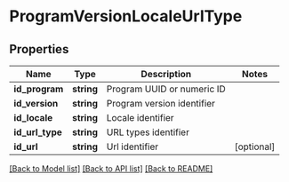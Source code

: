 # ProgramVersionLocaleUrlType

## Properties
Name | Type | Description | Notes
------------ | ------------- | ------------- | -------------
**id_program** | **string** | Program UUID or numeric ID | 
**id_version** | **string** | Program version identifier | 
**id_locale** | **string** | Locale identifier | 
**id_url_type** | **string** | URL types identifier | 
**id_url** | **string** | Url identifier | [optional] 

[[Back to Model list]](../README.md#documentation-for-models) [[Back to API list]](../README.md#documentation-for-api-endpoints) [[Back to README]](../README.md)


